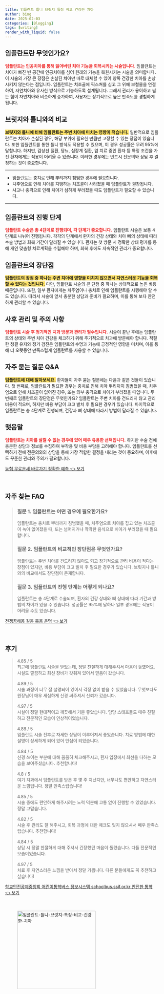 ```yaml
---
title: 임플란트 틀니 브릿지 특징 비교 건강한 치아
author: bing
date: 2025-02-03
categories: [Blogging]
tags: [writing]
render_with_liquid: false
---
```



<h2 id='임플란트_소개'>임플란트란 무엇인가요?</h2>

<p><b><span style="color: #ee2323;">임플란트는 인공치아를 통해 잃어버린 치아 기능을 회복시키는 시술입니다.</span></b> 임플란트는 치아가 빠진 빈 공간에 인공치아를 심어 원래의 기능을 복원시키는 시술을 의미합니다. 이 시술의 가장 큰 장점은 손실된 치아만 따로 대체할 수 있어 양쪽 건강한 치아를 손상시키지 않는다는 점입니다. 임플란트는 치조골에 픽스쳐를 심고 그 위에 보철물을 연결하여, 자연치아와 유사한 방식으로 기능하도록 설계됩니다. 그래서 관리가 용이하고 씹는 힘이 자연치아와 비슷하게 증가하여, 사용자는 장기적으로 높은 만족도를 경험하게 됩니다.</p>

<h2 id='임플란트_비교'>브릿지와 틀니와의 비교</h2>

<p><b><span style="background-color: #ffe066;">브릿지와 틀니에 비해 임플란트는 주변 치아에 미치는 영향이 적습니다.</span></b> 일반적으로 임플란트는 치아가 손실된 경우, 해당 부위에 필요한 만큼만 고정할 수 있는 장점이 있습니다. 또한 임플란트를 통한 틀니 방식도 적용할 수 있으며, 이 경우 성공률은 무려 95%에 달합니다. 하지만, 갑상선 질환, 당뇨, 심장계 질환, 암 치료 중인 환자 등 특정 조건을 가진 환자에게는 적용이 어려울 수 있습니다. 이러한 경우에는 반드시 전문의와 상담 후 결정하는 것이 중요합니다.</p>

<hr />

<ul>
    <li>임플란트는 충치로 인해 뿌리까지 침범한 경우에 필요합니다.</li>
    <li>치주염으로 인해 치아를 지탱하는 치조골이 사라졌을 때 임플란트가 권장됩니다.</li>
    <li>사고나 충격으로 인해 치아가 심하게 부러졌을 때도 임플란트가 필요할 수 있습니다.</li>
</ul>

<hr />

<h2 id='임플란트_진행단계'>임플란트의 진행 단계</h2>

<p><b><span style="color: #ee2323;">임플란트 수술은 총 4단계로 진행되며, 각 단계가 중요합니다.</span></b> 임플란트 시술은 보통 4단계로 나뉘어 진행됩니다. 각각의 단계에서 환자의 건강 상태와 치아 뼈의 상태에 따라 수술 방법과 회복 기간이 달라질 수 있습니다. 환자는 첫 방문 시 정확한 상태 평가를 통해 개인 맞춤형 치료계획을 수립해야 하며, 회복 후에도 지속적인 관리가 중요합니다.</p>

<h2 id='임플란트_장단점'>임플란트의 장단점</h2>

<p><b><span style="background-color: #ffe066;">임플란트의 장점 중 하나는 주변 치아에 영향을 미치지 않으면서 자연스러운 기능을 회복할 수 있다는 것입니다.</span></b> 다만, 임플란트 시술의 큰 단점 중 하나는 상대적으로 높은 비용 때문입니다. 또한, 일부 환자에게는 치주염이나 충치로 인해 임플란트를 시행해야 할 수도 있습니다. 따라서 시술에 앞서 충분한 상담과 준비가 필요하며, 이를 통해 보다 안전하게 관리할 수 있습니다.</p>

<h2 id='임플란트_사후관리'>사후 관리 및 주의 사항</h2>

<p><b><span style="color: #ee2323;">임플란트 시술 후 정기적인 치과 방문과 관리가 필수입니다.</span></b> 시술이 끝난 후에는 임플란트의 상태와 주변 치아 건강을 체크하기 위해 주기적으로 치과에 방문해야 합니다. 적절한 청결 유지와 정기 검진은 임플란트의 수명과 기능에 긍정적인 영향을 미치며, 이를 통해 더 오랫동안 만족스럽게 임플란트를 사용할 수 있습니다.</p>

<h2 id='임플란트_자주_묻는_질문'>자주 묻는 질문 Q&A</h2>

<p><b><span style="background-color: #ffe066;">임플란트에 대해 알아보세요.</span></b> 환자들이 자주 묻는 질문에는 다음과 같은 것들이 있습니다. 첫 번째로, 임플란트가 필요한 경우는 충치로 인해 치아 뿌리까지 침범했을 때, 치주염으로 인해 치조골이 없어진 경우, 또는 외부 충격으로 치아가 부러졌을 때입니다. 두 번째로 임플란트의 장단점은 무엇인가요? 임플란트는 주변 치아를 건드리지 않고 관리 비용이 적으며, 하지만 비용 부담이 크고 발치 후 필요한 경우가 있습니다. 마지막으로 임플란트는 총 4단계로 진행되며, 건강과 뼈 상태에 따라서 방법이 달라질 수 있습니다.</p>

<h2 id='임플란트_결론'>맺음말</h2>

<p><b><span style="color: #ee2323;">임플란트는 치아를 살릴 수 없는 경우에 있어 매우 유용한 선택입니다.</span></b> 하지만 수술 전에 충분한 상담과 정보를 수집하여 부작용 및 비용 부담을 고려해야 합니다. 임플란트를 선택하기 전에 전문의와의 상담을 통해 가장 적합한 결정을 내리는 것이 중요하며, 이후에도 꾸준한 관리와 주의가 필요합니다.</p>


<p><a class="click-button" title="농협 무료운세 바로가기 정확한 예측" href="https://24nara.github.io/posts/%EB%86%8D%ED%98%91-%EB%AC%B4%EB%A3%8C%EC%9A%B4%EC%84%B8-%EB%B0%94%EB%A1%9C%EA%B0%80%EA%B8%B0-%EC%A0%95%ED%99%95%ED%95%9C-%EC%98%88%EC%B8%A1/" rel="dofollow">농협 무료운세 바로가기 정확한 예측 👈 보기</a></p><br>
<h2 id='자주_찾는_FAQ'>자주 찾는 FAQ</h2>
<div itemscope="" itemtype="https://schema.org/FAQPage"> 
<blockquote> 
<div itemscope="" itemprop="mainEntity" itemtype="https://schema.org/Question"> 
<h3 itemprop="name">질문 1. 임플란트는 어떤 경우에 필요한가요?</h3> 
<div itemscope="" itemprop="acceptedAnswer" itemtype="https://schema.org/Answer"> 
<span itemprop="text"> 
<p>임플란트는 충치로 뿌리까지 침범했을 때, 치주염으로 치아를 잡고 있는 치조골이 녹아 없어졌을 때, 또는 넘어지거나 딱딱한 음식으로 치아가 부러졌을 때 필요합니다.</p> 
</span> 
</div> 
</div> 

<div itemscope="" itemprop="mainEntity" itemtype="https://schema.org/Question"> 
<h3 itemprop="name">질문 2. 임플란트의 비교적인 장단점은 무엇인가요?</h3> 
<div itemscope="" itemprop="acceptedAnswer" itemtype="https://schema.org/Answer"> 
<span itemprop="text"> 
<p>임플란트는 주변 치아를 건드리지 않아도 되고 장기적으로 관리 비용이 적다는 장점이 있지만, 비용 부담이 크고 발치 후 필요한 경우가 있습니다. 브릿지나 틀니와의 비교에서도 장단점이 존재합니다.</p> 
</span> 
</div> 
</div> 

<div itemscope="" itemprop="mainEntity" itemtype="https://schema.org/Question"> 
<h3 itemprop="name">질문 3. 임플란트의 진행 단계는 어떻게 되나요?</h3> 
<div itemscope="" itemprop="acceptedAnswer" itemtype="https://schema.org/Answer"> 
<span itemprop="text"> 
<p>임플란트는 총 4단계로 수술되며, 환자의 건강 상태와 뼈 상태에 따라 기간과 방법의 차이가 있을 수 있습니다. 성공률은 95%에 달하나 일부 경우에는 적용이 어려울 수도 있습니다.</p> 
</span> 
</div> 
</div> 
</blockquote> 
</div>
<p><a class="click-button" title="전쟁꿈해몽 길몽 흉몽 운명" href="https://24nara.github.io/posts/%EC%A0%84%EC%9F%81%EA%BF%88%ED%95%B4%EB%AA%BD-%EA%B8%B8%EB%AA%BD-%ED%9D%89%EB%AA%BD-%EC%9A%B4%EB%AA%85/" rel="dofollow">전쟁꿈해몽 길몽 흉몽 운명 👈 보기</a></p><br>
<h2 id='후기'>후기</h2>
<div itemscope itemtype="https://schema.org/Product">
  <blockquote>
  <div itemprop="review" itemscope itemtype="https://schema.org/Review">
      <div itemprop="reviewRating" itemscope itemtype="https://schema.org/Rating"> <span itemprop="ratingValue">4.85</span> / <span itemprop="bestRating">5</span> </div>
      <span itemprop="reviewBody">최근에 임플란트 시술을 받았는데, 정말 친절하게 대해주셔서 마음이 놓였어요. 시설도 깔끔하고 최신 장비가 갖춰져 있어서 믿음이 갔습니다.</span>
  </div>
  <br>
  <div itemprop="review" itemscope itemtype="https://schema.org/Review">
      <div itemprop="reviewRating" itemscope itemtype="https://schema.org/Rating"> <span itemprop="ratingValue">4.89</span> / <span itemprop="bestRating">5</span> </div>
      <span itemprop="reviewBody">시술 과정이 너무 잘 설명되어 있어서 걱정 없이 받을 수 있었습니다. 무엇보다도 원장님이 매우 세심하게 신경 써주셔서 신뢰가 갔습니다.</span>
  </div>
  <br>
  <div itemprop="review" itemscope itemtype="https://schema.org/Review">
      <div itemprop="reviewRating" itemscope itemtype="https://schema.org/Rating"> <span itemprop="ratingValue">4.97</span> / <span itemprop="bestRating">5</span> </div>
      <span itemprop="reviewBody">시설이 정말 현대적이고 깨끗해서 기분 좋았습니다. 담당 스태프들도 매우 친절하고 전문적인 모습이 인상적이었습니다.</span>
  </div>
  <br>
  <div itemprop="review" itemscope itemtype="https://schema.org/Review">
      <div itemprop="reviewRating" itemscope itemtype="https://schema.org/Rating"> <span itemprop="ratingValue">4.88</span> / <span itemprop="bestRating">5</span> </div>
      <span itemprop="reviewBody">임플란트 시술 전후로 자세한 상담이 이루어져서 좋았습니다. 치료 방법에 대한 설명이 상세하게 되어 있어 안심이 되었습니다.</span>
  </div>
  <br>
  <div itemprop="review" itemscope itemtype="https://schema.org/Review">
      <div itemprop="reviewRating" itemscope itemtype="https://schema.org/Rating"> <span itemprop="ratingValue">4.84</span> / <span itemprop="bestRating">5</span> </div>
      <span itemprop="reviewBody">신경 쓰이는 부분에 대해 꼼꼼히 체크해주시고, 환자 입장에서 최선을 다하는 모습을 보여주셨습니다. 추천합니다!</span>
  </div>
  <br>
  <div itemprop="review" itemscope itemtype="https://schema.org/Review">
      <div itemprop="reviewRating" itemscope itemtype="https://schema.org/Rating"> <span itemprop="ratingValue">4.8</span> / <span itemprop="bestRating">5</span> </div>
      <span itemprop="reviewBody">여기 치과에서 임플란트를 받은 후 몇 주 지났지만, 너무나도 편안하고 자연스러운 느낌입니다. 정말 만족스럽습니다!</span>
  </div>
  <br>
  <div itemprop="review" itemscope itemtype="https://schema.org/Review">
      <div itemprop="reviewRating" itemscope itemtype="https://schema.org/Rating"> <span itemprop="ratingValue">4.85</span> / <span itemprop="bestRating">5</span> </div>
      <span itemprop="reviewBody">시술 중에도 편안하게 해주시려는 노력 덕분에 고통 없이 진행할 수 있었습니다. 정말 고맙습니다.</span>
  </div>
  <br>
  <div itemprop="review" itemscope itemtype="https://schema.org/Review">
      <div itemprop="reviewRating" itemscope itemtype="https://schema.org/Rating"> <span itemprop="ratingValue">4.82</span> / <span itemprop="bestRating">5</span> </div>
      <span itemprop="reviewBody">시술 후 관리도 잘 해주시고, 회복 과정에 대한 체크도 잊지 않으셔서 매우 만족스럽습니다. 추천합니다!</span>
  </div>
  <br>
  <div itemprop="review" itemscope itemtype="https://schema.org/Review">
      <div itemprop="reviewRating" itemscope itemtype="https://schema.org/Rating"> <span itemprop="ratingValue">4.84</span> / <span itemprop="bestRating">5</span> </div>
      <span itemprop="reviewBody">상담 시 정말 친절하게 대해 주셔서 긴장했던 마음이 풀렸습니다. 다들 전문적인 모습이었습니다.</span>
  </div>
  <br>
  <div itemprop="review" itemscope itemtype="https://schema.org/Review">
      <div itemprop="reviewRating" itemscope itemtype="https://schema.org/Rating"> <span itemprop="ratingValue">4.97</span> / <span itemprop="bestRating">5</span> </div>
      <span itemprop="reviewBody">치료 후 자연스러운 느낌을 받아서 정말 기쁩니다. 다른 분들에게도 꼭 추천하고 싶습니다!</span>
  </div>
  </blockquote>
</div>
<p><a class="click-button" title="학교안전공제중앙회 어린이통학버스 정보시스템 schoolbus.ssif.or.kr 안전한 통학" href="https://24nara.github.io/posts/%ED%95%99%EA%B5%90%EC%95%88%EC%A0%84%EA%B3%B5%EC%A0%9C%EC%A4%91%EC%95%99%ED%9A%8C-%EC%96%B4%EB%A6%B0%EC%9D%B4%ED%86%B5%ED%95%99%EB%B2%84%EC%8A%A4-%EC%A0%95%EB%B3%B4%EC%8B%9C%EC%8A%A4%ED%85%9C-schoolbus.ssif.or.kr-%EC%95%88%EC%A0%84%ED%95%9C-%ED%86%B5%ED%95%99/" rel="dofollow">학교안전공제중앙회 어린이통학버스 정보시스템 schoolbus.ssif.or.kr 안전한 통학 👈 보기</a></p><br>
<figure class="image"><img src="https://24nara.github.io/assets/img/thumbnail/임플란트-틀니-브릿지-특징-비교-건강한-치아.webp" alt="임플란트-틀니-브릿지-특징-비교-건강한-치아" width="256" height="256"></figure>